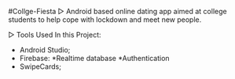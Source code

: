 #Collge-Fiesta
▷ Android based online dating app aimed at college students to help cope with lockdown and meet new people.

▷ Tools Used In this Project:
- Android Studio;
- Firebase:
    *Realtime database
    *Authentication
 - SwipeCards;
